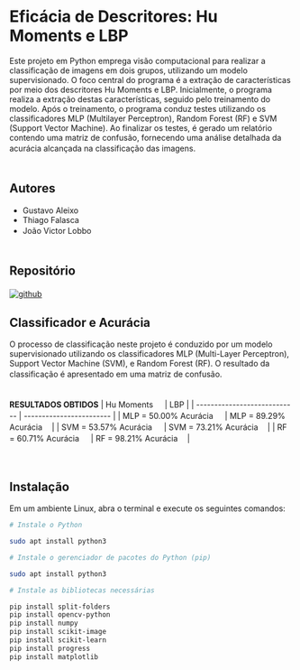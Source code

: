 
# Eficácia de Descritores: Hu Moments e LBP

Este projeto em Python emprega visão computacional para realizar a classificação de imagens em dois grupos, utilizando um modelo supervisionado. O foco central do programa é a extração de características por meio dos descritores Hu Moments e LBP. Inicialmente, o programa realiza a extração destas características, seguido pelo treinamento do modelo. Após o treinamento, o programa conduz testes utilizando os classificadores MLP (Multilayer Perceptron), Random Forest (RF) e SVM (Support Vector Machine). Ao finalizar os testes, é gerado um relatório contendo uma matriz de confusão, fornecendo uma análise detalhada da acurácia alcançada na classificação das imagens.ㅤㅤㅤㅤㅤㅤㅤㅤㅤㅤㅤㅤㅤㅤㅤㅤㅤㅤㅤㅤㅤㅤㅤㅤㅤㅤㅤㅤㅤㅤㅤㅤㅤㅤㅤㅤㅤㅤㅤㅤㅤㅤㅤ

## Autores

- Gustavo Aleixo
- Thiago Falasca
- João Victor Lobboㅤㅤㅤㅤㅤㅤㅤㅤㅤㅤㅤㅤㅤㅤㅤㅤㅤㅤㅤㅤㅤㅤㅤㅤㅤㅤㅤㅤㅤㅤㅤㅤㅤㅤㅤㅤㅤㅤㅤㅤㅤㅤㅤㅤㅤㅤㅤㅤㅤㅤㅤㅤㅤㅤㅤㅤㅤㅤㅤㅤㅤㅤ


## Repositório

[![github](https://img.shields.io/badge/Repositório_Github-7?style=for-the-badge&logo=github&logoColor=whitek&color=black)](https://github.com/thiagofalasca/Processamento-de-Imagens)ㅤㅤㅤㅤㅤㅤㅤㅤㅤㅤㅤㅤㅤㅤㅤㅤㅤㅤㅤㅤㅤㅤㅤㅤㅤ

## Classificador e Acurácia

O processo de classificação neste projeto é conduzido por um modelo supervisionado utilizando os classificadores MLP (Multi-Layer Perceptron), Support Vector Machine (SVM), e Random Forest (RF). O resultado da classificação é apresentado em uma matriz de confusão.ㅤㅤㅤㅤㅤㅤㅤㅤㅤㅤㅤㅤㅤㅤㅤㅤㅤㅤㅤ



 **RESULTADOS OBTIDOS** 
| Hu Moments    ㅤ             | LBP                      |
| ---------------------------- | ------------------------ |
| MLP = 50.00% Acurácia   ㅤ   |  MLP = 89.29% Acuráciaㅤ |
| SVM = 53.57% Acurácia    ㅤ  |  SVM = 73.21% Acurácia ㅤ|
| RF = 60.71% Acurácia    ㅤ   |  RF = 98.21% Acuráciaㅤ  |

ㅤㅤ


## Instalação

Em um ambiente Linux, abra o terminal e execute os seguintes comandos:


```bash
# Instale o Python

sudo apt install python3
``` 



```bash
# Instale o gerenciador de pacotes do Python (pip)

sudo apt install python3
```

```bash
# Instale as bibliotecas necessárias

pip install split-folders
pip install opencv-python
pip install numpy
pip install scikit-image
pip install scikit-learn
pip install progress
pip install matplotlib
```





  
  
         
   
    
        
      